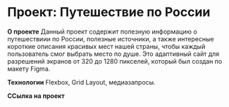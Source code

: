 # Проект: Путешествие по России


**О проекте**
Данный проект содержит полезную информацию о путешествиии по России, полезные источники, а также интересные короткие описания красивых мест нашей страны, чтобы каждый пользователь смог выбрать место по душе.
Это адаптивный сайт для разрешений экранов от 320 до 1280 пикселей, который был создан по макету Figma.

**Технологии**
Flexbox, Grid Layout, медиазапросы.

**ССылка на проект**



